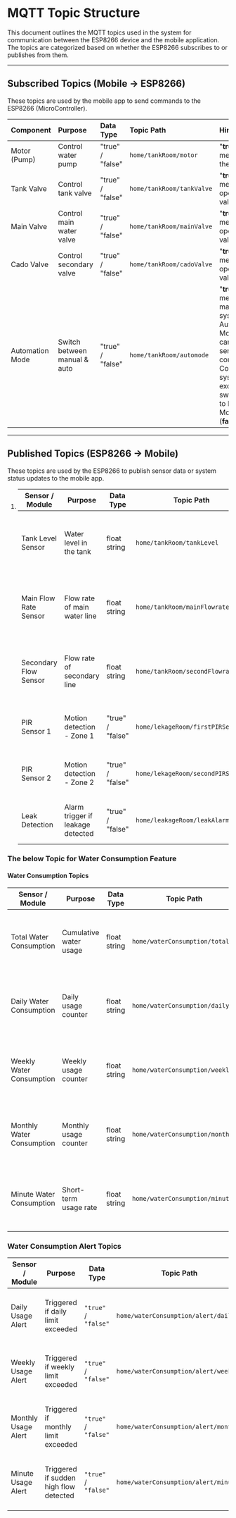 #  MQTT  Topic  Structure

This document outlines the MQTT topics used in the system for communication between the ESP8266 device and the mobile application. The topics are categorized based on whether the ESP8266 subscribes to or publishes from them.

---

## Subscribed Topics (Mobile → ESP8266)

These topics are used by the mobile app to send commands to the ESP8266 (MicroController).

| Component       | Purpose                      | Data Type        | Topic Path                | Hint                                                         |
| :-------------- | :--------------------------- | :--------------- | :------------------------ | :----------------------------------------------------------- |
| Motor (Pump)    | Control water pump           | "true" / "false" | `home/tankRoom/motor`     | "**true**": means run the motor                              |
| Tank Valve      | Control tank valve           | "true" / "false" | `home/tankRoom/tankValve` | "**true**": means open the valve                             |
| Main Valve      | Control main water valve     | "true" / "false" | `home/tankRoom/mainValve` | "**true**": means open the valve                             |
| Cado Valve      | Control secondary valve      | "true" / "false" | `home/tankRoom/cadoValve` | "**true**": means open the valve                             |
| Automation Mode | Switch between manual & auto | "true" / "false" | `home/tankRoom/automode`  | "**true**": means make the system on Automatic Mode, User cannot send commands/ Control the system except switching to Manual Mode (**false**) |





---

## Published Topics (ESP8266 → Mobile)

These topics are used by the ESP8266 to publish sensor data or system status updates to the mobile app.

1. | Sensor / Module       | Purpose                           | Data Type        | Topic Path                        | Hint                                        |
   | --------------------- | --------------------------------- | ---------------- | --------------------------------- | ------------------------------------------- |
   | Tank Level Sensor     | Water level in the tank           | float string     | `home/tankRoom/tankLevel`         | Send as string; must be **parsed** to float |
   | Main Flow Rate Sensor | Flow rate of main water line      | float string     | `home/tankRoom/mainFlowrate`      | Send as string; must be **parsed** to float |
   | Secondary Flow Sensor | Flow rate of secondary line       | float string     | `home/tankRoom/secondFlowrate`    | Send as string; must be **parsed** to float |
   | PIR Sensor 1          | Motion detection - Zone 1         | "true" / "false" | `home/lekageRoom/firstPIRSensor`  | **true**: means there is a person           |
   | PIR Sensor 2          | Motion detection - Zone 2         | "true" / "false" | `home/lekageRoom/secondPIRSensor` | **true**: means there is a person           |
   | Leak Detection        | Alarm trigger if leakage detected | "true" / "false" | `home/leakageRoom/leakAlarm`      | **true**: means there is a leakage          |



### The below Topic for  Water  Consumption Feature  

#### Water Consumption Topics

| Sensor / Module           | Purpose                | Data Type    | Topic Path                      | Hint                                        |
| ------------------------- | ---------------------- | ------------ | ------------------------------- | ------------------------------------------- |
| Total Water Consumption   | Cumulative water usage | float string | `home/waterConsumption/total`   | Send as string; must be **parsed** to float |
| Daily Water Consumption   | Daily usage counter    | float string | `home/waterConsumption/daily`   | Send as string; must be **parsed** to float |
| Weekly Water Consumption  | Weekly usage counter   | float string | `home/waterConsumption/weekly`  | Send as string; must be **parsed** to float |
| Monthly Water Consumption | Monthly usage counter  | float string | `home/waterConsumption/monthly` | Send as string; must be **parsed** to float |
| Minute Water Consumption  | Short-term usage rate  | float string | `home/waterConsumption/minute`  | Send as string; must be **parsed** to float |

### Water Consumption Alert Topics

| Sensor / Module     | Purpose                                | Data Type            | Topic Path                            | Hint                                                 |
| ------------------- | -------------------------------------- | -------------------- | ------------------------------------- | ---------------------------------------------------- |
| Daily Usage Alert   | Triggered if daily limit exceeded      | `"true"` / `"false"` | `home/waterConsumption/alert/daily`   | `"true"`: Usage has exceeded set threshold           |
| Weekly Usage Alert  | Triggered if weekly limit exceeded     | `"true"` / `"false"` | `home/waterConsumption/alert/weekly`  | `"true"`: Usage has exceeded set threshold           |
| Monthly Usage Alert | Triggered if monthly limit exceeded    | `"true"` / `"false"` | `home/waterConsumption/alert/monthly` | `"true"`: Usage has exceeded set threshold           |
| Minute Usage Alert  | Triggered if sudden high flow detected | `"true"` / `"false"` | `home/waterConsumption/alert/minute`  | `"true"`: Possible leak or unusual activity detected |

